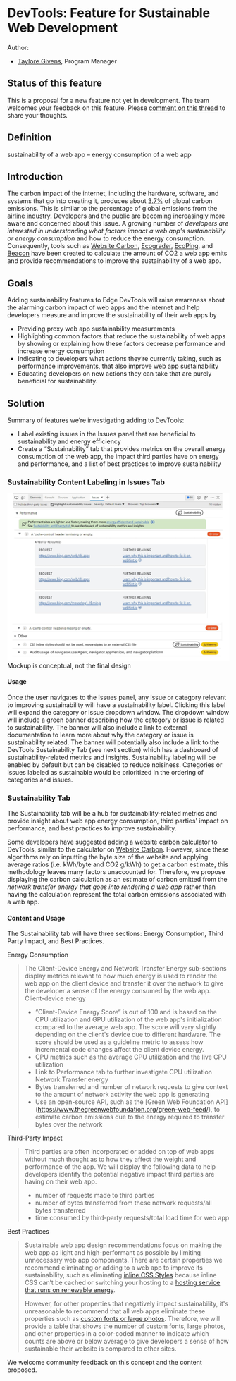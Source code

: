 # DevTools: Feature for Sustainable Web Development 
Author:
 - [Taylore Givens](https://github.com/tayloregivens ), Program Manager
## Status of this feature
This is a proposal for a new feature not yet in development. The team welcomes your feedback on this feature. Please [comment on this thread](https://github.com/MicrosoftEdge/DevTools/issues/26) to share your thoughts.
## Definition
sustainability of a web app – energy consumption of a web app
## Introduction
The carbon impact of the internet, including the hardware, software, and systems that go into creating it, produces about [3.7%]( https://www.bbc.com/future/article/20200305-why-your-internet-habits-are-not-as-clean-as-you-think) of global carbon emissions. This is similar to the percentage of global emissions from the [airline industry](https://www.bbc.com/future/article/20200305-why-your-internet-habits-are-not-as-clean-as-you-think). Developers and the public are becoming increasingly more aware and concerned about this issue. A growing number of *developers are interested in understanding what factors impact a web app's sustainability or energy consumption* and how to reduce the energy consumption. Consequently, tools such as [Website Carbon](https://www.websitecarbon.com/), [Ecograder](https://ecograder.com/), [EcoPing](https://ecoping.earth/blog/core-web-vitals-and-sustainability), and [Beacon](https://digitalbeacon.co/) have been created to calculate the amount of CO2 a web app emits and provide recommendations to improve the sustainability of a web app.
## Goals
Adding sustainability features to Edge DevTools will raise awareness about the alarming carbon impact of web apps and the internet and help developers measure and improve the sustainability of their web apps by
-	Providing proxy web app sustainability measurements
-	Highlighting common factors that reduce the sustainability of web apps by showing or explaining how these factors decrease performance and increase energy consumption
-	Indicating to developers what actions they’re currently taking, such as performance improvements, that also improve web app sustainability
-	Educating developers on new actions they can take that are purely beneficial for sustainability.
## Solution
Summary of features we’re investigating adding to DevTools:
-	Label existing issues in the Issues panel that are beneficial to sustainability and energy efficiency 
-	Create a “Sustainability” tab that provides metrics on the overall energy consumption of the web app, the impact third parties have on energy and performance, and a list of best practices to improve sustainability

### Sustainability Content Labeling in Issues Tab 
![Issues Tab UI](explainer_Issues.jpg)
Mockup is conceptual, not the final design
#### Usage
Once the user navigates to the Issues panel, any issue or category relevant to improving sustainability will have a sustainability label. Clicking this label will expand the category or issue dropdown window. The dropdown window will include a green banner describing how the category or issue is related to sustainability. The banner will also include a link to external documentation to learn more about why the category or issue is sustainability related. The banner will potentially also include a link to the DevTools Sustainability Tab (see next section) which has a dashboard of sustainability-related metrics and insights.
Sustainability labeling will be enabled by default but can be disabled to reduce noisiness. Categories or issues labeled as sustainable would be prioritized in the ordering of categories and issues.

### Sustainability Tab
The Sustainability tab will be a hub for sustainability-related metrics and provide insight about web app energy consumption, third parties' impact on performance, and best practices to improve sustainability.

Some developers have suggested adding a website carbon calculator to DevTools, similar to the calculator on [Website Carbon](https://www.websitecarbon.com/). However, since these algorithms rely on inputting the byte size of the website and applying average ratios (i.e. kWh/byte and CO2 g/kWh) to get a carbon estimate, this methodology leaves many factors unaccounted for. Therefore, we propose displaying the carbon calculation as an estimate of carbon emitted from the *network transfer energy that goes into rendering a web app* rather than having the calculation represent the total carbon emissions associated with a web app. 

#### Content and Usage
The Sustainability tab will have three sections: Energy Consumption, Third Party Impact, and Best Practices. 

Energy Consumption

> The Client-Device Energy and Network Transfer Energy sub-sections display metrics relevant to how much energy is used to render the web app on the client device and transfer it over the network to give the developer a sense of the energy consumed by the web app. 
> Client-device energy
> -	“Client-Device Energy Score“ is out of 100 and is based on the CPU utilization and GPU utilization of the web app's initialization compared to the average web app. The score will vary slightly depending on the client's device due to different hardware. The score should be used as a guideline metric to assess how incremental code changes affect the client device energy.
> -	CPU metrics such as the average CPU utilization and the live CPU utilization  
> -	Link to Performance tab to further investigate CPU utilization
> Network Transfer energy
> -	Bytes transferred and number of network requests to give context to the amount of network activity the web app is generating
> -	Use an open-source API, such as the [Green Web Foundation API] (https://www.thegreenwebfoundation.org/green-web-feed/), to estimate carbon emissions due to the energy required to transfer bytes over the network 

Third-Party Impact
> Third parties are often incorporated or added on top of web apps without much thought as to how they affect the weight and performance of the app. We will display the following data to help developers identify the potential negative impact third parties are having on their web app. 
> -	number of requests made to third parties
> -	number of bytes transferred from these network requests/all bytes transferred
> -	time consumed by third-party requests/total load time for web app 

Best Practices
> Sustainable web app design recommendations focus on making the web app as light and high-performant as possible by limiting unnecessary web app components.
> There are certain properties we recommend eliminating or adding to a web app to improve its sustainability, such as eliminating [inline CSS Styles](https://webhint.io/docs/user-guide/hints/hint-no-inline-styles/) because inline CSS can’t be cached or switching your hosting to a [hosting service that runs on renewable energy](https://www.thegreenwebfoundation.org/).
> 
> However, for other properties that negatively impact sustainability, it's unreasonable to recommend that all web apps eliminate these properties such as [custom fonts or large photos](https://www.fastcompany.com/90605005/these-are-the-worlds-most-sustainable-fonts#:~:text=Arial%20and%20Times%20New%20Roman%20aren%E2%80%99t%20the%20only,custom-designed%20typefaces%2C%20this%20is%20slim%20pickings.%20%5BScreenshot%3A%20FormaFantasma%5D). Therefore, we will provide a table that shows the number of custom fonts, large photos, and other properties in a color-coded manner to indicate which counts are above or below average to give developers a sense of how sustainable their website is compared to other sites.

We welcome community feedback on this concept and the content proposed.
